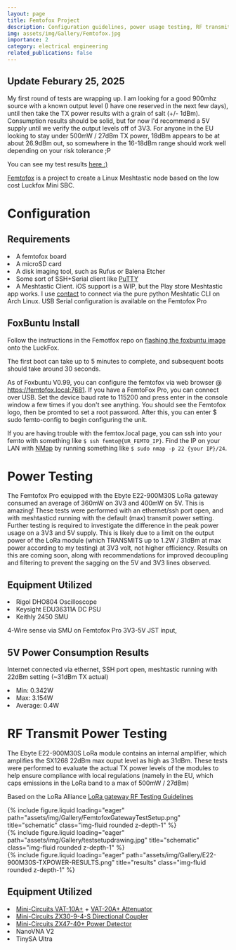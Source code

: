 ```yaml
---
layout: page
title: Femtofox Project
description: Configuration guidelines, power usage testing, RF transmit power testing
img: assets/img/Gallery/Femtofox.jpg
importance: 2
category: electrical engineering
related_publications: false
---
```

## Update Feburary 25, 2025

My first round of tests are wrapping up. I am looking for a good 900mhz source with a known output level (I have one reserved in the next few days), until then take the TX power results with a grain of salt (+/- 1dBm). Consumption results should be solid, but for now I'd recommend a 5V supply until we verify the output levels off of 3V3. For anyone in the EU looking to stay under 500mW / 27dBm TX power, 18dBm appears to be at about 26.9dBm out, so somewhere in the 16-18dBm range should work well depending on your risk tolerance ;P

You can see my test results <a href="https://github.com/eigenlucy/Meshtastic-Test-Scripting/tree/main/results">here :)</a>

<a href="https://github.com/femtofox/femtofox">Femtofox</a> is a project to create a Linux Meshtastic node based on the low cost Luckfox Mini SBC.

# Configuration

## Requirements

<li>A femtofox board</li>
<li>A microSD card</li>
<li>A disk imaging tool, such as Rufus or Balena Etcher</li>
<li>Some sort of SSH+Serial client like <a href="https://www.putty.org/">PuTTY</a></li>
<li>A Meshtastic Client. iOS support is a WIP, but the Play store Meshtastic app works. I use <a href="https://github.com/pdxlocations/contact">contact</a> to connect via the pure python Meshtatic CLI on Arch Linux. USB Serial configuration is available on the Femtofox Pro</li>

## FoxBuntu Install

Follow the instructions in the Femotfox repo on <a href="https://github.com/femtofox/femtofox/wiki/Getting-Started">flashing the foxbuntu image</a> onto the LuckFox.

The first boot can take up to 5 minutes to complete, and subsequent boots should take around 30 seconds.

As of Foxbuntu V0.99, you can configure the femtofox via web browser @ <https://femtofox.local:7681>. If you have a FemtoFox Pro, you can connect over USB. Set the device baud rate to 115200 and press enter in the console window a few times if you don't see anything. You should see the Femtofox logo, then be promted to set a root password. After this, you can enter $ sudo femto-config to begin configuring the unit.

If you are having trouble with the femtox.local page, you can ssh into your femto with something like ```$ ssh femto@{UR_FEMTO_IP}```. Find the IP on your LAN with <a href="https://nmap.org/">NMap</a> by running something like ```$ sudo nmap -p 22 {your IP}/24```.

# Power Testing

The Femtofox Pro equipped with the Ebyte E22-900M30S LoRa gateway consumed an average of 360mW on 3V3 and 400mW on 5V. This is amazing! These tests were performed with an ethernet/ssh port open, and with meshtasticd running with the default (max) transmit power setting. Further testing is required to investigate the difference in the peak power usage on a 3V3 and 5V supply. This is likely due to a limit on the output power of the LoRa module (which TRANSMITS up to 1.2W / 31dBm at max power according to my testing) at 3V3 volt, not higher efficiency. Results on this are coming soon, along with recommendations for improved decoupling and filtering to prevent the sagging on the 5V and 3V3 lines observed.

## Equipment Utilized

<li>Rigol DHO804 Oscilloscope</li>
<li>Keysight EDU36311A DC PSU</li>
<li>Keithly 2450 SMU</li>

4-Wire sense via SMU on Femtofox Pro 3V3-5V JST input,

## 5V Power Consumption Results

Internet connected via ethernet, SSH port open, meshtastic running with 22dBm setting (~31dBm TX actual)
<li>Min: 0.342W</li>
<li>Max: 3.154W</li>
<li>Average: 0.4W</li>

# RF Transmit Power Testing

The Ebyte E22-900M30S LoRa module contains an internal amplifier, which amplifies the SX1268 22dBm max ouput level as high as 31dBm. These tests were performed to evaluate the actual TX power levels of the modules to help ensure compliance with local regulations (namely in the EU, which caps emissions in the LoRa band to a max of 500mW / 27dBm)

Based on the LoRa Alliance <a href="https://lora-alliance.org/wp-content/uploads/2021/04/Gateway-Test-and-Measurement-Guidelines-Issue01.pdf">LoRa gateway RF Testing Guidelines</a>
<div class="row">
    <div class="col-sm mt-2 mt-md-0">
        {% include figure.liquid loading="eager" path="assets/img/Gallery/FemtofoxGatewayTestSetup.png" title="schematic" class="img-fluid rounded z-depth-1" %}
    </div>
    <div class="col-sm mt-2 mt-md-0">
        {% include figure.liquid loading="eager" path="assets/img/Gallery/testsetupdrawing.jpg" title="schematic" class="img-fluid rounded z-depth-1" %}
    </div>
   <div class="col-sm mt-2 mt-md-0">
        {% include figure.liquid loading="eager" path="assets/img/Gallery/E22-900M30S-TXPOWER-RESULTS.png" title="results" class="img-fluid rounded z-depth-1" %}
    </div>
</div>

## Equipment Utilized

<li><a href="https://www.minicircuits.com/WebStore/dashboard.html?model=VAT-10A%2B&srsltid=AfmBOopckfpry16G-akbiZXm-Gqm3-jvujM1NTpF60RuBGH8qnNVZdg8">Mini-Circuits VAT-10A+</a> + <a href="https://www.minicircuits.com/WebStore/dashboard.html?model=VAT-20A%2B&srsltid=AfmBOoozK4Fy6i-COwgI8UHc4esJiRiAXFEfWHltpLQLQljSdLcpDM0r">VAT-20A+ Attenuator</a></li>
<li><a href="https://www.minicircuits.com/WebStore/dashboard.html?model=ZX30-9-4-S%2B&srsltid=AfmBOopdqCBTN6KkLpb9eHuEoMRAXftzYnE-KRgJKLMOqU16P11W7STQ">Mini-Circuits ZX30-9-4-S Directional Coupler</a></li>
<li><a href="https://www.minicircuits.com/pdfs/ZX47-40+.pdf">Mini-Circuits ZX47-40+ Power Detector</a></li>
<li>NanoVNA V2</li>
<li>TinySA Ultra</li>
